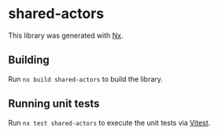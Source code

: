 # shared-actors

This library was generated with [Nx](https://nx.dev).

## Building

Run `nx build shared-actors` to build the library.

## Running unit tests

Run `nx test shared-actors` to execute the unit tests via [Vitest](https://vitest.dev/).
